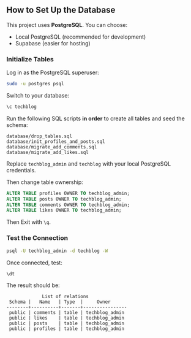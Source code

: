 ## How to Set Up the Database

This project uses **PostgreSQL**. You can choose:

- Local PostgreSQL (recommended for development)
- Supabase (easier for hosting)

### Initialize Tables

Log in as the PostgreSQL superuser:

```bash
sudo -u postgres psql
```

Switch to your database:

```sql
\c techblog
```

Run the following SQL scripts **in order** to create all tables and seed the schema:

```plain
database/drop_tables.sql
database/init_profiles_and_posts.sql
database/migrate_add_comments.sql
database/migrate_add_likes.sql
```

Replace `techblog_admin` and `techblog` with your local PostgreSQL credentials.

Then change table ownership:

```sql
ALTER TABLE profiles OWNER TO techblog_admin;
ALTER TABLE posts OWNER TO techblog_admin;
ALTER TABLE comments OWNER TO techblog_admin;
ALTER TABLE likes OWNER TO techblog_admin;
```

Then Exit with `\q`.

### Test the Connection

```bash
psql -U techblog_admin -d techblog -W
```

Once connected, test:

```sql
\dt
```

The result should be:

```plain
             List of relations
 Schema |   Name   | Type  |     Owner
--------+----------+-------+----------------
 public | comments | table | techblog_admin
 public | likes    | table | techblog_admin
 public | posts    | table | techblog_admin
 public | profiles | table | techblog_admin
```

